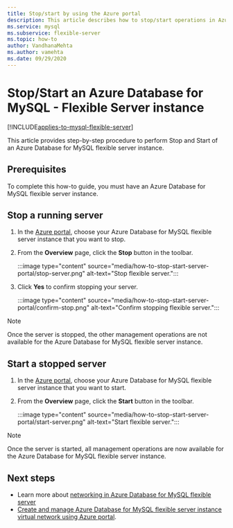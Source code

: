 ```yaml
---
title: Stop/start by using the Azure portal
description: This article describes how to stop/start operations in Azure Database for MySQL - Flexible Server by using the Azure portal.
ms.service: mysql
ms.subservice: flexible-server
ms.topic: how-to
author: VandhanaMehta
ms.author: vamehta
ms.date: 09/29/2020
---
```


# Stop/Start an Azure Database for MySQL - Flexible Server instance

[!INCLUDE[applies-to-mysql-flexible-server](../includes/applies-to-mysql-flexible-server.md)]

This article provides step-by-step procedure to perform Stop and Start of an Azure Database for MySQL flexible server instance.

## Prerequisites

To complete this how-to guide, you must have an Azure Database for MySQL flexible server instance.

## Stop a running server

1.  In the [Azure portal](https://portal.azure.com/), choose your Azure Database for MySQL flexible server instance that you want to stop.

2.  From the **Overview** page, click the **Stop** button in the toolbar.

    :::image type="content" source="media/how-to-stop-start-server-portal/stop-server.png" alt-text="Stop flexible server.":::

3.  Click **Yes** to confirm stopping your server.

    :::image type="content" source="media/how-to-stop-start-server-portal/confirm-stop.png" alt-text="Confirm stopping flexible server.":::

> [!NOTE]
> Once the server is stopped, the other management operations are not available for the Azure Database for MySQL flexible server instance.

## Start a stopped server

1.  In the [Azure portal](https://portal.azure.com/), choose your Azure Database for MySQL flexible server instance that you want to start.

2.  From the **Overview** page, click the **Start** button in the toolbar.

    :::image type="content" source="media/how-to-stop-start-server-portal/start-server.png" alt-text="Start flexible server.":::

> [!NOTE]
> Once the server is started, all management operations are now available for the Azure Database for MySQL flexible server instance.

## Next steps
- Learn more about [networking in Azure Database for MySQL flexible server](./concepts-networking.md)
- [Create and manage Azure Database for MySQL flexible server instance virtual network using Azure portal](./how-to-manage-virtual-network-portal.md).

